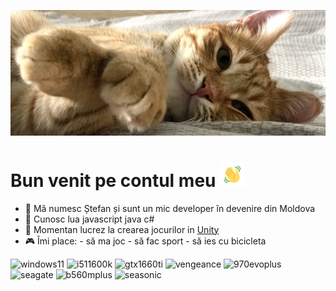 ![Header](https://raw.githubusercontent.com/jefestef/jefestef/master/rijic_banner.png "Header")

# Bun  venit pe contul meu <img src="https://raw.githubusercontent.com/jefestef/jefestef/master/wave.gif" width="40px">
- 💙 Mă numesc Ștefan și sunt un mic developer în devenire din Moldova
- 📜 Cunosc lua javascript java c#
- 🔭 Momentan lucrez la crearea jocurilor in [Unity](https://unity.com/)
- 🎮 Îmi place: 
             - să ma joc
             - să fac sport
             - să ies cu bicicleta

![windows11](https://img.shields.io/badge/Windows%2011-9cf?style=for-the-badge&logo=Windows)
![i511600k](https://img.shields.io/badge/Core%20i5%2011600k-blue?style=for-the-badge&logo=Intel)
![gtx1660ti](https://img.shields.io/badge/GTX%201660ti-green?style=for-the-badge&logo=NVIDIA)
![vengeance](https://img.shields.io/badge/Vengeance%20LPX%2016GB%203200Mhz-grey?style=for-the-badge&logo=Corsair)
![970evoplus](https://img.shields.io/badge/EVO%20Plus%20500GB-orange?style=for-the-badge&logo=Samsung)
![seagate](https://img.shields.io/badge/BarraCuda%202TB%207200RPM-green?style=for-the-badge&logo=Seagate)
![b560mplus](https://img.shields.io/badge/TUF%20GAMING%20B560M%20PLUS%20WIFI-yellow?style=for-the-badge&logo=ASUS)
![seasonic](https://img.shields.io/badge/Seasonic%20FOCUS%20PX%20750-silver?style=for-the-badge)

<!--
**jefestef/jefestef** is a ✨ _special_ ✨ repository because its `README.md` (this file) appears on your GitHub profile.

Here are some ideas to get you started:

- 🔭 I’m currently working on ...
- 🌱 I’m currently learning ...
- 👯 I’m looking to collaborate on ...
- 🤔 I’m looking for help with ...
- 💬 Ask me about ...
- 📫 How to reach me: ...
- 😄 Pronouns: ...
- ⚡ Fun fact: ...
-->
